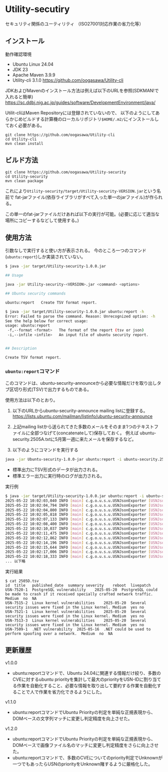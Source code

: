 # Utility-secutiry

セキュリティ関係のユーティリティ
（ISO27001対応作業の省力化等）

## インストール

動作確認環境
- Ubuntu Linux 24.04
- JDK 23
- Apache Maven 3.9.9
- Utility-cli 3.1.0 https://github.com/oogasawa/Utility-cli

JDKおよびMavenのインストール方法は例えば以下のURLを参照(SDKMAN!で入れると簡単)
https://sc.ddbj.nig.ac.jp/guides/software/DevelopmentEnvironment/java/

Utilit-cliはMaven Repositoryには登録されていないので、
以下のようにしてあらかじめビルドする計算機のローカルリポジトリ`$HOME/.m2/`にインストールしておく必要がある。

``` 
git clone https://github.com/oogasawa/Utility-cli
cd Utility-cli
mvn clean install
```

## ビルド方法

``` 
git clone https://github.com/oogasawa/Utility-security
cd Utility-security
mvn clean package
```

これにより`Utility-security/target/Utility-security-VERSION.jar`という名前で
fat-jarファイル(依存ライブラリがすべて入った単一のjarファイル)が作られる。

この単一のfat-jarファイルだけあれば以下の実行が可能。(必要に応じて適当な場所にコピーするなどして使用する。)


## 使用方法

引数なしで実行すると使い方が表示される。
今のところ一つのコマンド(`ubuntu:report`)しか実装されていない。

``` bash
$ java -jar target/Utility-security-1.0.0.jar 

## Usage

java -jar Utility-security-<VERSION>.jar <command> <options>

## Ubuntu security commands

ubuntu:report   Create TSV format report.

$ java -jar target/Utility-security-1.0.0.jar ubuntu:report -h
Error: Failed to parse the command. Reason: Unrecognized option: -h
See the help below for correct usage:
usage: ubuntu:report
 -f,--format <format>   The format of the report (tsv or json)
 -i,--infile <infile>   An input file of ubuntu security report.


## Description

Create TSV format report.
```

### `ubuntu:report`コマンド

このコマンドは、ubuntu-security-announceから必要な情報だけを取り出しタブ区切り形式(TSV)で出力するものである。

使用方法は以下のとおり。

1. 以下のURLからubuntu-security-announce mailing listに登録する。
https://lists.ubuntu.com/mailman/listinfo/ubuntu-security-announce

2. 上記mailing listから送られてきた多数のメールをそのまま1つのテキストファイルに全部つなげて(concatenateして)保存しておく。
例えば ubuntu-security.2505A.txtに5月第一週に来たメールを保存するなど。

3. 以下のようにコマンドを実行する

``` bash
java -jar Ubuntu-security-1.0.0-jar ubuntu:report -i ubuntu-security.2505A.txt | tee ubuntu-security.2505A.tsv
```

- 標準出力にTSV形式のデータが出力される。
- 標準エラー出力に実行時のログが出力される。


実行例

``` bash
$ java -jar target/Utility-security-1.0.0.jar ubuntu:report -i ubuntu-security.2505D.txt | tee 2505D.tsv
2025-05-22 10:02:03,040 INFO [main] c.g.o.u.s.u.USNJsonExporter [USNJsonExporter.java:134] USN-7520-1, PostgreSQL vulnerability, [CVE-2025-4207]
2025-05-22 10:02:04,794 INFO [main] c.g.o.u.s.u.USNJsonExporter [USNJsonExporter.java:219] rawPriority: Medium, CVE-2025-4207
2025-05-22 10:02:04,800 INFO [main] c.g.o.u.s.u.USNJsonExporter [USNJsonExporter.java:139] levels.size() = 1
2025-05-22 10:02:05,818 INFO [main] c.g.o.u.s.u.USNJsonExporter [USNJsonExporter.java:134] USN-7522-1, Linux kernel (Azure, N-Series) vulnerabilities, [CVE-2024-56653, CVE-2024-57932, CVE-2024-54455, CVE-2024-57938, CVE-2024-57896, CVE-2024-53179, CVE-2024-57903, CVE-2025-21640, CVE-2024-56654, CVE-2024-57906, CVE-2024-53690, CVE-2025-21648, CVE-2024-57913, CVE-2025-21655, CVE-2024-57907, CVE-2025-21634, CVE-2024-57926, CVE-2025-21659, CVE-2024-54460, CVE-2024-57898, CVE-2024-56769, CVE-2024-36476, CVE-2025-21938, CVE-2025-21637, CVE-2024-57888, CVE-2024-57901, CVE-2024-57887, CVE-2024-57940, CVE-2024-49571, CVE-2024-57889, CVE-2024-55639, CVE-2024-57899, CVE-2024-56759, CVE-2024-41013, CVE-2024-57895, CVE-2024-57933, CVE-2024-56662, CVE-2024-56767, CVE-2025-21639, CVE-2024-56715, CVE-2024-57883, CVE-2025-21636, CVE-2024-57931, CVE-2025-21642, CVE-2024-53685, CVE-2024-56659, CVE-2025-21971, CVE-2024-56716, CVE-2025-21652, CVE-2024-57792, CVE-2025-21638, CVE-2024-56764, CVE-2024-55916, CVE-2024-57916, CVE-2024-56718, CVE-2024-57929, CVE-2024-57900, CVE-2025-21660, CVE-2024-57879, CVE-2024-56758, CVE-2024-57908, CVE-2025-21664, CVE-2024-56652, CVE-2024-57882, CVE-2024-39282, CVE-2025-21663, CVE-2024-47736, CVE-2024-54193, CVE-2025-21650, CVE-2024-56665, CVE-2024-57793, CVE-2024-58087, CVE-2025-21658, CVE-2025-21643, CVE-2024-54683, CVE-2024-56667, CVE-2024-56664, CVE-2024-56770, CVE-2024-57946, CVE-2024-57904, CVE-2024-56709, CVE-2024-56369, CVE-2024-58237, CVE-2024-57885, CVE-2024-56763, CVE-2024-56657, CVE-2025-21645, CVE-2024-57893, CVE-2025-21631, CVE-2024-57791, CVE-2024-57910, CVE-2024-57902, CVE-2024-57806, CVE-2025-21656, CVE-2024-53125, CVE-2024-56761, CVE-2024-56717, CVE-2024-47408, CVE-2025-21654, CVE-2025-21649, CVE-2024-57807, CVE-2024-56675, CVE-2025-21653, CVE-2024-57897, CVE-2024-53687, CVE-2024-56760, CVE-2025-21635, CVE-2025-21632, CVE-2024-57890, CVE-2025-21647, CVE-2024-57917, CVE-2024-56372, CVE-2024-56656, CVE-2024-57912, CVE-2024-57841, CVE-2025-21953, CVE-2024-56710, CVE-2024-57884, CVE-2024-57804, CVE-2025-21888, CVE-2024-56660, CVE-2024-57805, CVE-2024-57801, CVE-2024-38608, CVE-2024-57945, CVE-2024-55881, CVE-2024-57802, CVE-2024-57892, CVE-2025-21646, CVE-2024-56670, CVE-2025-21651, CVE-2024-57939, CVE-2024-57925, CVE-2024-57911, CVE-2025-21662, CVE-2024-49568]
2025-05-22 10:02:07,133 INFO [main] c.g.o.u.s.u.USNJsonExporter [USNJsonExporter.java:219] rawPriority: High, CVE-2024-56653
2025-05-22 10:02:08,400 INFO [main] c.g.o.u.s.u.USNJsonExporter [USNJsonExporter.java:219] rawPriority: Medium, CVE-2024-57932
2025-05-22 10:02:10,037 INFO [main] c.g.o.u.s.u.USNJsonExporter [USNJsonExporter.java:219] rawPriority: Medium, CVE-2024-54455
2025-05-22 10:02:11,475 INFO [main] c.g.o.u.s.u.USNJsonExporter [USNJsonExporter.java:219] rawPriority: Medium, CVE-2024-57938
2025-05-22 10:02:12,862 INFO [main] c.g.o.u.s.u.USNJsonExporter [USNJsonExporter.java:219] rawPriority: Medium, CVE-2024-57896
2025-05-22 10:02:14,196 INFO [main] c.g.o.u.s.u.USNJsonExporter [USNJsonExporter.java:219] rawPriority: Medium, CVE-2024-53179
2025-05-22 10:02:15,644 INFO [main] c.g.o.u.s.u.USNJsonExporter [USNJsonExporter.java:219] rawPriority: Medium, CVE-2024-57903
2025-05-22 10:02:17,006 INFO [main] c.g.o.u.s.u.USNJsonExporter [USNJsonExporter.java:219] rawPriority: Medium, CVE-2025-21640
2025-05-22 10:02:18,333 INFO [main] c.g.o.u.s.u.USNJsonExporter [USNJsonExporter.java:219] rawPriority: Medium, CVE-2024-56654
... 以下略
```

実行結果

```
$ cat 2505D.tsv 
id	title	published_date	summary	severity	reboot	livepatch
USN-7520-1	PostgreSQL vulnerability	2025-05-20	PostgreSQL could be made to crash if it received specially crafted network traffic.	Medium	no	NA
USN-7515-2	Linux kernel vulnerabilities	2025-05-20	Several security issues were fixed in the Linux kernel.	Medium	yes	no
USN-7521-1	Linux kernel vulnerabilities	2025-05-20	Several security issues were fixed in the Linux kernel.	Medium	yes	no
USN-7513-3	Linux kernel vulnerabilities	2025-05-20	Several security issues were fixed in the Linux kernel.	Medium	yes	no
USN-7509-1	.NET vulnerability	2025-05-16	.NET could be used to perform spoofing over a network.	Medium	no	NA
```


## 更新履歴

v1.0.0
- ubuntu:reportコマンドで、Ubuntu 24.04に関連する情報だけ絞り、多数のCVEに対するubuntu priorityを集計して最大のpriorityをUSN-IDに割り当てる作業を自動化すること、必要な情報を取り出して要約する作業を自動化することで人で作業を省力化できるようにした。

v1.1.0
- ubuntu:reportコマンドでUbuntu Priorityの判定を単純な正規表現から、DOMベースの文字列マッチに変更し判定精度を向上させた。

v1.2.0 
- ubuntu:reportコマンドでUbuntu Priorityの判定を単純な正規表現から、DOMベースで画像ファイル名のマッチに変更し判定精度をさらに向上させた。
- ubuntu:reportコマンドで、多数のCVEについてのpriority判定でUnknownが一つでもあったらUSNのpriorityをUnknown賭するように厳格化した。
